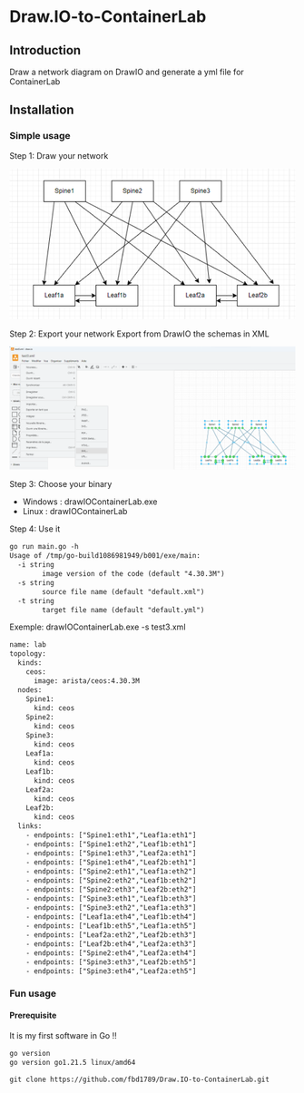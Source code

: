 # Draw.IO-to-ContainerLab

## Introduction
Draw a network diagram on DrawIO and generate a yml file for ContainerLab

## Installation

### Simple usage
Step 1: Draw your network

![Alt text](DrawIOExemple.png)

Step 2: Export your network
Export from DrawIO the schemas in XML

![Alt text](drawIOExemple1.png)

Step 3: Choose your binary
- Windows : drawIOContainerLab.exe
- Linux : drawIOContainerLab

Step 4: Use it
```
go run main.go -h
Usage of /tmp/go-build1086981949/b001/exe/main:
  -i string
        image version of the code (default "4.30.3M")
  -s string
        source file name (default "default.xml")
  -t string
        target file name (default "default.yml")
```

Exemple: drawIOContainerLab.exe -s test3.xml
```
name: lab
topology:
  kinds:
    ceos:
      image: arista/ceos:4.30.3M
  nodes:
    Spine1:
      kind: ceos
    Spine2:
      kind: ceos
    Spine3:
      kind: ceos
    Leaf1a:
      kind: ceos
    Leaf1b:
      kind: ceos
    Leaf2a:
      kind: ceos
    Leaf2b:
      kind: ceos
  links:
    - endpoints: ["Spine1:eth1","Leaf1a:eth1"]
    - endpoints: ["Spine1:eth2","Leaf1b:eth1"]
    - endpoints: ["Spine1:eth3","Leaf2a:eth1"]
    - endpoints: ["Spine1:eth4","Leaf2b:eth1"]
    - endpoints: ["Spine2:eth1","Leaf1a:eth2"]
    - endpoints: ["Spine2:eth2","Leaf1b:eth2"]
    - endpoints: ["Spine2:eth3","Leaf2b:eth2"]
    - endpoints: ["Spine3:eth1","Leaf1b:eth3"]
    - endpoints: ["Spine3:eth2","Leaf1a:eth3"]
    - endpoints: ["Leaf1a:eth4","Leaf1b:eth4"]
    - endpoints: ["Leaf1b:eth5","Leaf1a:eth5"]
    - endpoints: ["Leaf2a:eth2","Leaf2b:eth3"]
    - endpoints: ["Leaf2b:eth4","Leaf2a:eth3"]
    - endpoints: ["Spine2:eth4","Leaf2a:eth4"]
    - endpoints: ["Spine3:eth3","Leaf2b:eth5"]
    - endpoints: ["Spine3:eth4","Leaf2a:eth5"]
```

### Fun usage
#### Prerequisite
It is my first software in Go !!

```
go version
go version go1.21.5 linux/amd64
```

```
git clone https://github.com/fbd1789/Draw.IO-to-ContainerLab.git
```